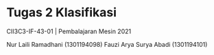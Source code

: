 # Tugas 2 Klasifikasi
CII3C3-IF-43-01 | Pembalajaran Mesin 2021

Nur Laili Ramadhani (1301194098)
Fauzi Arya Surya Abadi (1301194101)
